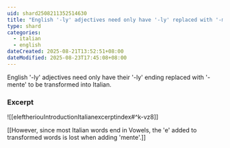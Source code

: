 ```yaml
---
uid: shard2508211352514630
title: "English '-ly' adjectives need only have '-ly' replaced with '-mente' to transform to Italian"
type: shard
categories:
  - italian
  - english
dateCreated: 2025-08-21T13:52:51+08:00
dateModified: 2025-08-23T17:45:08+08:00
---
```

English '-ly' adjectives need only have their '-ly' ending replaced with '-mente' to be transformed into Italian.

### Excerpt
![[eleftheriouIntroductionItalianexcerptindex#^k-vz8]]


[[However, since most Italian words end in Vowels, the 'e' added to transformed words is lost when adding 'mente'.]]